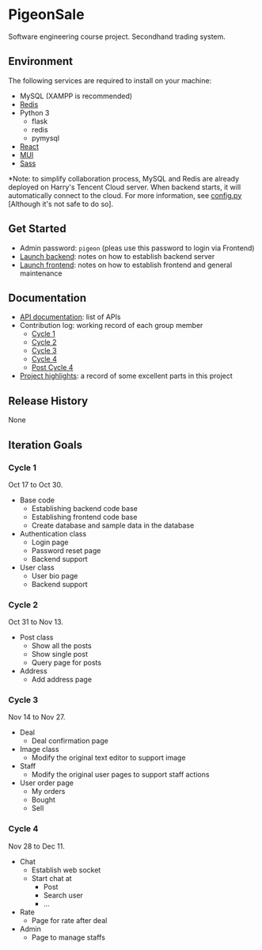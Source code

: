 # PigeonSale
Software engineering course project. Secondhand trading system.

## Environment
The following services are required to install on your machine:
* MySQL (XAMPP is recommended)
* [Redis](https://redis.io/download)
* Python 3
  * flask
  * redis
  * pymysql
* [React](https://reactjs.org/docs/getting-started.html)
* [MUI](https://mui.com/)
* [Sass](https://sass-lang.com/)


*Note: to simplify collaboration process, MySQL and Redis are already deployed on Harry's Tencent Cloud 
server. When backend starts, it will automatically connect to the cloud.
For more information, see [config.py](./backend/config.py) [Although it's not safe to do so].
## Get Started
* Admin password: `pigeon` (pleas use this password to login via Frontend)
* [Launch backend](./backend/README.md): notes on how to establish backend server
* [Launch frontend](./frontend/README.md): notes on how to establish frontend and general maintenance

## Documentation
* [API documentation](./documentation/API_documentation.md): list of APIs
* Contribution log: working record of each group member
  * [Cycle 1](./documentation/contribution_log/cycle_1.md)
  * [Cycle 2](./documentation/contribution_log/cycle_2.md)
  * [Cycle 3](./documentation/contribution_log/cycle_3.md)
  * [Cycle 4](./documentation/contribution_log/cycle_4.md)
  * [Post Cycle 4](./documentation/contribution_log/cycle_5.md)
* [Project highlights](./documentation/highlights.md): a record of some excellent parts in this project
## Release History
None

## Iteration Goals

### Cycle 1
Oct 17 to Oct 30.
* Base code
  * Establishing backend code base
  * Establishing frontend code base
  * Create database and sample data in the database
* Authentication class
  * Login page
  * Password reset page
  * Backend support
* User class
  * User bio page
  * Backend support

### Cycle 2
Oct 31 to Nov 13.
* Post class
    * Show all the posts
    * Show single post
    * Query page for posts
* Address
  * Add address page 

### Cycle 3
Nov 14 to Nov 27.
* Deal
  * Deal confirmation page
* Image class
  * Modify the original text editor to support image
* Staff
  * Modify the original user pages to support staff actions
* User order page
    * My orders
    * Bought
    * Sell
### Cycle 4
Nov 28 to Dec 11.
* Chat
  * Establish web socket
  * Start chat at
    * Post
    * Search user
    * ...
* Rate
  * Page for rate after deal
* Admin
  * Page to manage staffs

